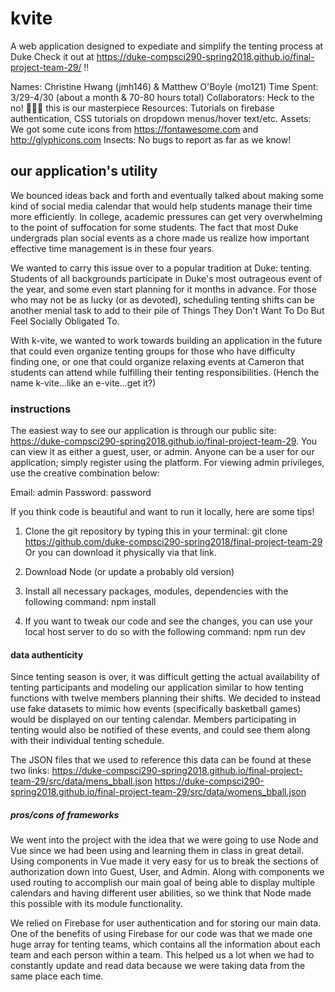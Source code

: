 # kvite

A web application designed to expediate and simplify the tenting process at Duke
Check it out at https://duke-compsci290-spring2018.github.io/final-project-team-29/ !!

Names: Christine Hwang (jmh146) & Matthew O'Boyle (mo121)
Time Spent: 3/29-4/30 (about a month & 70-80 hours total)
Collaborators: Heck to the no! 😤😤😤 this is our masterpiece
Resources: Tutorials on firebase authentication, CSS tutorials on dropdown menus/hover text/etc.
Assets: We got some cute icons from https://fontawesome.com and http://glyphicons.com
Insects: No bugs to report as far as we know!

## our application's utility

We bounced ideas back and forth and eventually talked about making some kind of social media calendar that would help students manage their time more efficiently. In college, academic pressures can get very overwhelming to the point of suffocation for some students. The fact that most Duke undergrads plan social events as a chore made us realize how important effective time management is in these four years.

We wanted to carry this issue over to a popular tradition at Duke: tenting. Students of all backgrounds participate in Duke's most outrageous event of the year, and some even start planning for it months in advance. For those who may not be as lucky (or as devoted), scheduling tenting shifts can be another menial task to add to their pile of Things They Don't Want To Do But Feel Socially Obligated To.

With k-vite, we wanted to work towards building an application in the future that could even organize tenting groups for those who have difficulty finding one, or one that could organize relaxing events at Cameron that students can attend while fulfilling their tenting responsibilities. (Hench the name k-vite...like an e-vite...get it?)

### instructions

The easiest way to see our application is through our public site: https://duke-compsci290-spring2018.github.io/final-project-team-29. You can view it as either a guest, user, or admin. Anyone can be a user for our application; simply register using the platform. For viewing admin privileges, use the creative combination below:

Email: admin
Password: password

If you think code is beautiful and want to run it locally, here are some tips!

1. Clone the git repository by typing this in your terminal:
git clone https://github.com/duke-compsci290-spring2018/final-project-team-29
Or you can download it physically via that link.

2. Download Node (or update a probably old version)

3. Install all necessary packages, modules, dependencies with the following command:
npm install

4. If you want to tweak our code and see the changes, you can use your local host server to do so with the following command:
npm run dev

#### data authenticity

Since tenting season is over, it was difficult getting the actual availability of tenting participants and modeling our application similar to how tenting functions with twelve members planning their shifts. We decided to instead use fake datasets to mimic how events (specifically basketball games) would be displayed on our tenting calendar. Members participating in tenting would also be notified of these events, and could see them along with their individual tenting schedule.

The JSON files that we used to reference this data can be found at these two links:
https://duke-compsci290-spring2018.github.io/final-project-team-29/src/data/mens_bball.json
https://duke-compsci290-spring2018.github.io/final-project-team-29/src/data/womens_bball.json

##### pros/cons of frameworks

We went into the project with the idea that we were going to use Node and Vue since we had been using and learning them in class in great detail. Using components in Vue made it very easy for us to break the sections of authorization down into Guest, User, and Admin. Along with components we used routing to accomplish our main goal of being able to display multiple calendars and having different user abilities, so we think that Node made this possible with its module functionality.

We relied on Firebase for user authentication and for storing our main data. One of the benefits of using Firebase for our code was that we made one huge array for tenting teams, which contains all the information about each team and each person within a team. This helped us a lot when we had to constantly update and read data because we were taking data from the same place each time.